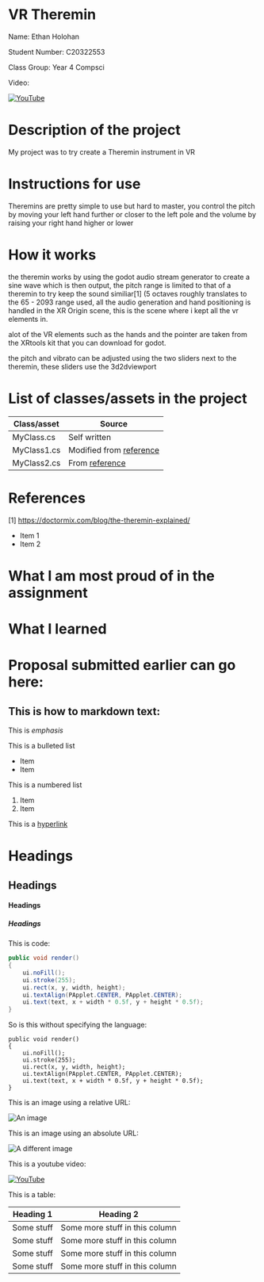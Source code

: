 # VR Theremin

Name: Ethan Holohan

Student Number: C20322553

Class Group: Year 4 Compsci

Video:

[![YouTube](http://img.youtube.com/vi/J2kHSSFA4NU/0.jpg)](https://www.youtube.com/watch?v=J2kHSSFA4NU)

# Description of the project

My project was to try create a Theremin instrument in VR

# Instructions for use

Theremins are pretty simple to use but hard to master, you control the pitch by moving your left hand further or closer to the left pole and the volume by raising your right hand higher or lower

# How it works

the theremin works by using the godot audio stream generator to create a sine wave which is then output, the pitch range is limited to that of a theremin to try keep the sound similiar[1] (5 octaves roughly translates to the 65 - 2093 range used, all the audio generation and hand positioning is handled in the XR Origin scene, this is the scene where i kept all the vr elements in.

alot of the VR elements such as the hands and the pointer are taken from the XRtools kit that you can download for godot.

the pitch and vibrato can be adjusted using the two sliders next to the theremin, these sliders use the 3d2dviewport




# List of classes/assets in the project

| Class/asset | Source |
|-----------|-----------|
| MyClass.cs | Self written |
| MyClass1.cs | Modified from [reference]() |
| MyClass2.cs | From [reference]() |

# References
[1] https://doctormix.com/blog/the-theremin-explained/
* Item 1
* Item 2

# What I am most proud of in the assignment

# What I learned

# Proposal submitted earlier can go here:

## This is how to markdown text:

This is *emphasis*

This is a bulleted list

- Item
- Item

This is a numbered list

1. Item
1. Item

This is a [hyperlink](http://bryanduggan.org)

# Headings
## Headings
#### Headings
##### Headings

This is code:

```Java
public void render()
{
	ui.noFill();
	ui.stroke(255);
	ui.rect(x, y, width, height);
	ui.textAlign(PApplet.CENTER, PApplet.CENTER);
	ui.text(text, x + width * 0.5f, y + height * 0.5f);
}
```

So is this without specifying the language:

```
public void render()
{
	ui.noFill();
	ui.stroke(255);
	ui.rect(x, y, width, height);
	ui.textAlign(PApplet.CENTER, PApplet.CENTER);
	ui.text(text, x + width * 0.5f, y + height * 0.5f);
}
```

This is an image using a relative URL:

![An image](images/p8.png)

This is an image using an absolute URL:

![A different image](https://bryanduggandotorg.files.wordpress.com/2019/02/infinite-forms-00045.png?w=595&h=&zoom=2)

This is a youtube video:

[![YouTube](http://img.youtube.com/vi/J2kHSSFA4NU/0.jpg)](https://www.youtube.com/watch?v=J2kHSSFA4NU)

This is a table:

| Heading 1 | Heading 2 |
|-----------|-----------|
|Some stuff | Some more stuff in this column |
|Some stuff | Some more stuff in this column |
|Some stuff | Some more stuff in this column |
|Some stuff | Some more stuff in this column |

